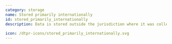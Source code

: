 ```yaml
---
category: storage
name: Stored primarily internationally
id: stored_primarily_internationally
description: Data is stored outside the jurisdiction where it was collected.
  
icon: /dtpr-icons/stored_primarily_internationally.svg
---
```

